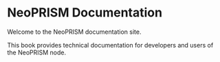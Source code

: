 # NeoPRISM Documentation

Welcome to the NeoPRISM documentation site.

This book provides technical documentation for developers and users of the NeoPRISM node.
